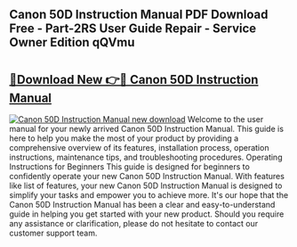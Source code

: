 ## Canon 50D Instruction Manual PDF Download Free - Part-2RS User Guide Repair - Service Owner Edition qQVmu

# <h2><a href="http://bc13946.oget.top/?id=Canon+50D+Instruction+Manual">🔗Download New 👉🔴 Canon 50D Instruction Manual</a></h2>

[![Canon 50D Instruction Manual new download](https://i.imgur.com/5g1atiW.png)](http://bc13946.oget.top/?id=Canon+50D+Instruction+Manual)
Welcome to the user manual for your newly arrived Canon 50D Instruction Manual. This guide is here to help you make the most of your product by providing a comprehensive overview of its features, installation process, operation instructions, maintenance tips, and troubleshooting procedures. Operating Instructions for Beginners This guide is designed for beginners to confidently operate your new Canon 50D Instruction Manual. With features like list of features, your new Canon 50D Instruction Manual is designed to simplify your tasks and empower you to achieve more. It's our hope that the Canon 50D Instruction Manual has been a clear and easy-to-understand guide in helping you get started with your new product. Should you require any assistance or clarification, please do not hesitate to contact our customer support team.
